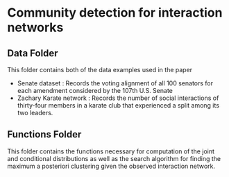 # Community detection for interaction networks

## Data Folder

This folder contains both of the data examples used in the paper
- Senate dataset : Records the voting alignment of all 100 senators for each amendment considered by the 107th U.S. Senate
- Zachary Karate network : Records the number of social interactions of thirty-four members in a karate club that experienced a split among its two leaders.

## Functions Folder

This folder contains the functions necessary for computation of the 
joint and conditional distributions as well as the search algorithm
for finding the maximum a posteriori clustering given the observed
interaction network.

